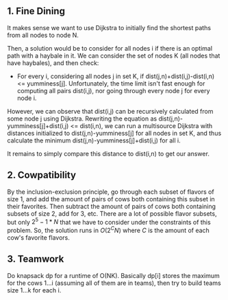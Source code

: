 ## 1. Fine Dining

It makes sense we want to use Dijkstra to initially find the shortest paths from all nodes to node N.

Then, a solution would be to consider for all nodes i if there is an optimal path with a haybale in it.
We can consider the set of nodes K (all nodes that have haybales), and then check:
 - For every i, considering all nodes j in set K, if dist(j,n)+dist(i,j)-dist(i,n) <= yumminess[j].
Unfortunately, the time limit isn't fast enough for computing all pairs dist(i,j), nor going through every node j for every node i.

However, we can observe that dist(i,j) can be recursively calculated from some node j using Dijkstra.
Rewriting the equation as dist(j,n)-yumminess[j]+dist(i,j) <= dist(i,n),
we can run a multisource Dijkstra with distances initialized to dist(j,n)-yumminess[j] for all nodes in set K,
and thus calculate the minimum dist(j,n)-yumminess[j]+dist(i,j) for all i.

It remains to simply compare this distance to dist(i,n) to get our answer.

## 2. Cowpatibility
By the inclusion-exclusion principle, go through each subset of flavors of size $1$, and add the amount of pairs of cows both containing this subset in their favorites. Then subtract the amount of pairs of cows both containing subsets of size $2$, add for $3$, etc. There are a lot of possible flavor subsets, but only $2^5-1*N$ that we have to consider under the constraints of this problem. So, the solution runs in $O(2^CN)$ where $C$ is the amount of each cow's favorite flavors.

## 3. Teamwork

Do knapsack dp for a runtime of O(NK).
Basically dp[i] stores the maximum for the cows 1...i (assuming all of them are in teams), then try to build teams size 1...k for each i. 